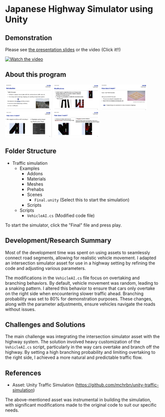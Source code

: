 # Japanese Highway Simulator using Unity

## Demonstration

Please see [the presentation slides](Automotive_Highway_Traffic_Simulator.pdf) or the video (Click it!!)

<a href="https://www.youtube.com/watch?v=Lv8UOpgxc_8" target="_blank" rel="noopener noreferrer"><img src="https://www.youtube.com/watch?v=Lv8UOpgxc_8/hqdefault.jpg" alt="Watch the video" style="max-width:100%;"></a>

## About this program

<img src="https://raw.githubusercontent.com/Tamago55/Highway-Simulator-using-Unity/main/pic/Introduction.png" width="30%" alt="Introduction">

<img src="https://raw.githubusercontent.com/Tamago55/Highway-Simulator-using-Unity/main/pic/Modification.png" width="30%" alt="Modification">

<img src="https://raw.githubusercontent.com/Tamago55/Highway-Simulator-using-Unity/main/pic/work0.png" width="30%" alt="work0">

<img src="https://raw.githubusercontent.com/Tamago55/Highway-Simulator-using-Unity/main/pic/work1.png" width="30%" alt="work1">

<img src="https://raw.githubusercontent.com/Tamago55/Highway-Simulator-using-Unity/main/pic/work2.png" width="30%" alt="work2">


## Folder Structure

- Traffic simulation
  - Examples
    - Addons
    - Materials
    - Meshes
    - Prehabs
    - Scenes
      - `Final.unity` (Select this to start the simulation)
    - Scripts
  - Scripts
    - `VehicleAI.cs` (Modified code file)

To start the simulator, click the "Final" file and press play.

## Development/Research Summary

Most of the development time was spent on using assets to seamlessly connect road segments, allowing for realistic vehicle movement. I adapted an intersection simulator asset for use in a highway setting by refining the code and adjusting various parameters.

The modifications in the `VehicleAI.cs` file focus on overtaking and branching behaviors. By default, vehicle movement was random, leading to a snaking pattern. I altered this behavior to ensure that cars only overtake on the right side when encountering slower traffic ahead. Branching probability was set to 80% for demonstration purposes. These changes, along with the parameter adjustments, ensure vehicles navigate the roads without issues.

## Challenges and Solutions

The main challenge was integrating the intersection simulator asset with the highway system. The solution involved heavy customization of the `VehicleAI.cs` script, particularly in the way cars overtake and branch off the highway. By setting a high branching probability and limiting overtaking to the right side, I achieved a more natural and predictable traffic flow.

## References

- Asset: Unity Traffic Simulation
  (https://github.com/mchrbn/unity-traffic-simulation)

The above-mentioned asset was instrumental in building the simulation, with significant modifications made to the original code to suit our specific needs.



